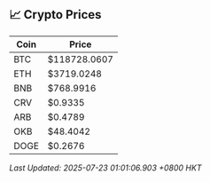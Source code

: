 ## 📈 Crypto Prices

| Coin | Price |
| ---- | ----- |
| BTC | $118728.0607 |
| ETH | $3719.0248 |
| BNB | $768.9916 |
| CRV | $0.9335 |
| ARB | $0.4789 |
| OKB | $48.4042 |
| DOGE | $0.2676 |

_Last Updated: 2025-07-23 01:01:06.903 +0800 HKT_
